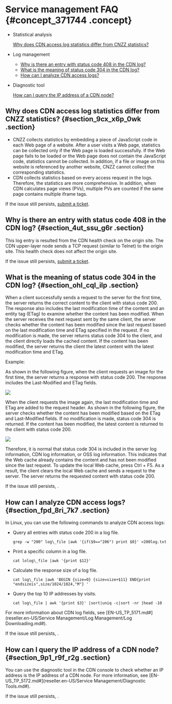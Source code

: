 # Service management FAQ {#concept_371744 .concept}

-   Statistical analysis

    [Why does CDN access log statistics differ from CNZZ statistics?](#section_9cx_x6p_0wk)

-   Log management
    -   [Why is there an entry with status code 408 in the CDN log?](#section_4ut_ssu_g6r)
    -   [What is the meaning of status code 304 in the CDN log?](#section_ohl_cql_ilp)
    -   [How can I analyze CDN access logs?](#section_fpd_8ri_7k7)
-   Diagnostic tool

    [How can I query the IP address of a CDN node?](#section_9p1_r9f_r2g)


## Why does CDN access log statistics differ from CNZZ statistics? {#section_9cx_x6p_0wk .section}

-   CNZZ collects statistics by embedding a piece of JavaScript code in each Web page of a website. After a user visits a Web page, statistics can be collected only if the Web page is loaded successfully. If the Web page fails to be loaded or the Web page does not contain the JavaScript code, statistics cannot be collected. In addition, if a file or image on this website is referenced by another website, CNZZ cannot collect the corresponding statistics.
-   CDN collects statistics based on every access request in the logs. Therefore, the statistics are more comprehensive. In addition, when CDN calculates page views \(PVs\), multiple PVs are counted if the same page contains multiple iframe tags.

If the issue still persists, [submit a ticket](https://selfservice.console.aliyun.com/ticket/createIndex).

## Why is there an entry with status code 408 in the CDN log? {#section_4ut_ssu_g6r .section}

This log entry is resulted from the CDN health check on the origin site. The CDN upper-layer node sends a TCP request \(similar to Telnet\) to the origin site. This health check does not affect the origin site.

If the issue still persists, [submit a ticket](https://selfservice.console.aliyun.com/ticket/createIndex).

## What is the meaning of status code 304 in the CDN log? {#section_ohl_cql_ilp .section}

When a client successfully sends a request to the server for the first time, the server returns the correct content to the client with status code 200. The response also includes the last modification time of the content and an entity tag \(ETag\) to examine whether the content has been modified. When the server receives the next request sent by the same client, the server checks whether the content has been modified since the last request based on the last modification time and ETag specified in the request. If no modification is made, the server returns status code 304 to the client, and the client directly loads the cached content. If the content has been modified, the server returns the client the latest content with the latest modification time and ETag.

Example:

As shown in the following figure, when the client requests an image for the first time, the server returns a response with status code 200. The response includes the Last-Modified and ETag fields.

![](http://static-aliyun-doc.oss-cn-hangzhou.aliyuncs.com/assets/img/314939/156652561748445_en-US.png)

When the client requests the image again, the last modification time and ETag are added to the request header. As shown in the following figure, the server checks whether the content has been modified based on the ETag and Last-Modified fields. If no modification is made, status code 304 is returned. If the content has been modified, the latest content is returned to the client with status code 200.

![](http://static-aliyun-doc.oss-cn-hangzhou.aliyuncs.com/assets/img/314939/156652561848446_en-US.png)

Therefore, it is normal that status code 304 is included in the server log information, CDN log information, or OSS log information. This indicates that the Web cache already contains the content and has not been modified since the last request. To update the local Web cache, press Ctrl + F5. As a result, the client clears the local Web cache and sends a request to the server. The server returns the requested content with status code 200.

If the issue still persists, .

## How can I analyze CDN access logs? {#section_fpd_8ri_7k7 .section}

In Linux, you can use the following commands to analyze CDN access logs:

-   Query all entries with status code 200 in a log file.

     `grep -w "200" log\_file |awk '{if($9=="206") print $0}' >200log.txt`

-   Print a specific column in a log file.

     `cat lolog\_file |awk '{print $12}'`

-   Calculate the response size of a log file.

     `cat log\_file |awk 'BEGIN {size=0} {size=size+$11} END{print "endsizeis",size/1024/1024,"M"} '`

-   Query the top 10 IP addresses by visits.

     `cat log\_file | awk '{print $3}' |sort|uniq -c|sort -nr |head -10`


For more information about CDN log fields, see [EN-US\_TP\_5171.md\#](reseller.en-US/Service Management/Log Management/Log Downloading.md#).

If the issue still persists, .

## How can I query the IP address of a CDN node? {#section_9p1_r9f_r2g .section}

You can use the diagnostic tool in the CDN console to check whether an IP address is the IP address of a CDN node. For more information, see [EN-US\_TP\_5172.md\#](reseller.en-US/Service Management/Diagnostic Tools.md#).

If the issue still persists, .

